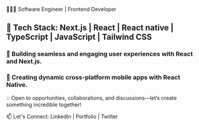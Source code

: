 👩🏻‍💻 Software Engineer | Frontend Developer

<h2>🚀 Tech Stack: Next.js | React | React native | TypeScript | JavaScript | Tailwind CSS</h2>

<h3>🔭 Building seamless and engaging user experiences with React and Next.js. </h3>
<h3>📱 Creating dynamic cross-platform mobile apps with React Native. </h3>

💡 Open to opportunities, collaborations, and discussions—let’s create something incredible together!

📫 Let's Connect: LinkedIn | Portfolio | Twitter

<!--
🎨 Styling modern, responsive applications using Tailwind CSS for efficiency and consistency.

📱 Creating dynamic cross-platform mobile apps with React Native.

✨ Passionate about crafting elegant, intuitive, and performant UIs. Always eager to learn, collaborate, and contribute to exciting projects.

💡 Open to opportunities, collaborations, and discussions—let’s create something incredible together!

<!--📫 Let's Connect: LinkedIn | Portfolio | Twitter

<!--
**nitika-jain04/nitika-jain04** is a ✨ _special_ ✨ repository because its `README.md` (this file) appears on your GitHub profile.

Here are some ideas to get you started:

- 🔭 I’m currently working on ...
- 🌱 I’m currently learning ...
- 👯 I’m looking to collaborate on ...
- 🤔 I’m looking for help with ...
- 💬 Ask me about ...
- 📫 How to reach me: ...
- 😄 Pronouns: ...
- ⚡ Fun fact: ...
-->
